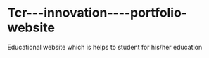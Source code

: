 # Tcr---innovation----portfolio-website
Educational website which is helps to student for his/her education
